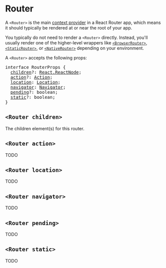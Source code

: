 # Router

A `<Router>` is the main [context
provider](https://reactjs.org/docs/context.html#contextprovider) in a React
Router app, which means it should typically be rendered at or near the root of
your app.

You typically do not need to render a `<Router>` directly. Instead, you'll
usually render one of the higher-level wrappers like
[`<BrowserRouter>`](browser-router.md), [`<StaticRouter>`](static-router.md), or
[`<NativeRouter>`](native-router.md) depending on your environment.

A `<Router>` accepts the following props:

<pre>
interface RouterProps {
  <a href="#router-children">children</a>?: <a href="#TODO">React.ReactNode</a>;
  <a href="#router-action">action</a>?: <a href="#TODO">Action</a>;
  <a href="#router-location">location</a>: <a href="location.md">Location</a>;
  <a href="#router-navigator">navigator</a>: <a href="#TODO">Navigator</a>;
  <a href="#router-pending">pending</a>?: boolean;
  <a href="#router-static">static</a>?: boolean;
}
</pre>

## `<Router children>`

The children element(s) for this router.

## `<Router action>`

TODO

## `<Router location>`

TODO

## `<Router navigator>`

TODO

## `<Router pending>`

TODO

## `<Router static>`

TODO
